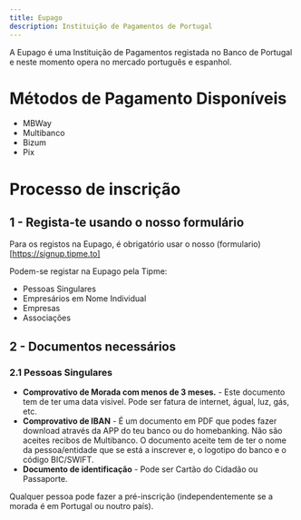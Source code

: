 ```yaml
---
title: Eupago
description: Instituição de Pagamentos de Portugal
---
```


A Eupago é uma Instituição de Pagamentos registada no Banco de Portugal e neste momento opera no mercado português e espanhol.

# Métodos de Pagamento Disponíveis
- MBWay
- Multibanco
- Bizum
- Pix

# Processo de inscrição

## 1 - Regista-te usando o nosso formulário
Para os registos na Eupago, é obrigatório usar o nosso (formulario)[https://signup.tipme.to]

Podem-se registar na Eupago pela Tipme:
- Pessoas Singulares
- Empresários em Nome Individual
- Empresas
- Associações

## 2 - Documentos necessários

### 2.1 Pessoas Singulares

- **Comprovativo de Morada com menos de 3 meses.** - Este documento tem de ter uma data visivel. Pode ser fatura de internet, águal, luz, gás, etc.
- **Comprovativo de IBAN** - É um documento em PDF que podes fazer download através da APP do teu banco ou do homebanking. Não são aceites recibos de Multibanco. O documento aceite tem de ter o nome da pessoa/entidade que se está a inscrever e, o logotipo do banco e o código BIC/SWIFT.
- **Documento de identificação** - Pode ser Cartão do Cidadão ou Passaporte.

Qualquer pessoa pode fazer a pré-inscrição (independentemente se a morada é em Portugal ou noutro país).
